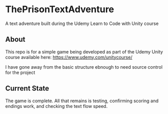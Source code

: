 # ThePrisonTextAdventure
A text adventure built during the Udemy Learn to Code with Unity course

## About
This repo is for a simple game being developed as part of the Udemy Unity course available here: https://www.udemy.com/unitycourse/

I have gone away from the basic structure ebnough to need source control for the project

## Current State
The game is complete. All that remains is testing, confirming scoring and endings work, and checking the text flow speed.
